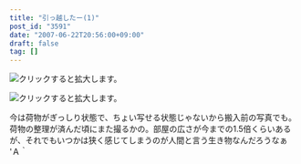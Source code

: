 ```yaml
---
title: "引っ越したー(1)"
post_id: "3591"
date: "2007-06-22T20:56:00+09:00"
draft: false
tag: []
---
```



![クリックすると拡大します。](https://danmaq.com/image/mixi/2007/474341631_33_s.jpg)

![クリックすると拡大します。](https://danmaq.com/image/mixi/2007/474341631_40_s.jpg)

今は荷物がぎっしり状態で、ちょい写せる状態じゃないから搬入前の写真でも。荷物の整理が済んだ頃にまた撮るかの。部屋の広さが今までの1.5倍くらいあるが、それでもいつかは狭く感じてしまうのが人間と言う生き物なんだろうなぁ 'Ａ｀
